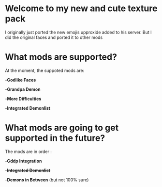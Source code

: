 # Welcome to my new and cute texture pack
I originally just ported the new emojis upproxide added to his server. 
But I did the original faces and ported it to other mods 
# What mods are supported? 
At the moment, the suppoted mods are:

-**Godlike Faces** 

-**Grandpa Demon**

-**More Difficulties** 

-**Integrated Demonlist**
# What mods are going to get supported in the future? 
The mods are in order :

-**Gddp Integration**

-~~**Integrated Demonlist**~~

-**Demons in Between** (but not 100% sure) 


